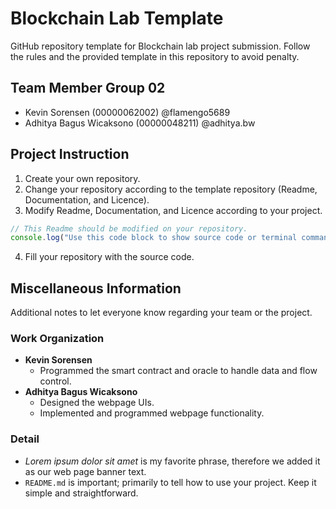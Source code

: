 # Blockchain Lab Template
GitHub repository template for Blockchain lab project submission. Follow the rules and the provided template in this repository to avoid penalty.

## Team Member Group 02
- Kevin Sorensen (00000062002) @flamengo5689
- Adhitya Bagus Wicaksono (00000048211) @adhitya.bw

## Project Instruction
1. Create your own repository.
2. Change your repository according to the template repository (Readme, Documentation, and Licence).
3. Modify Readme, Documentation, and Licence according to your project.
```js
// This Readme should be modified on your repository.
console.log("Use this code block to show source code or terminal command to install / run your project.")
```
4. Fill your repository with the source code.

## Miscellaneous Information
Additional notes to let everyone know regarding your team or the project.

### Work Organization
- **Kevin Sorensen**
  - Programmed the smart contract and oracle to handle data and flow control.
- **Adhitya Bagus Wicaksono**
  - Designed the webpage UIs.
  - Implemented and programmed webpage functionality.

### Detail
- *Lorem ipsum dolor sit amet* is my favorite phrase, therefore we added it as our web page banner text.
- `README.md` is important; primarily to tell how to use your project. Keep it simple and straightforward.
